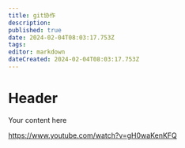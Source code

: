 ```yaml
---
title: git协作
description: 
published: true
date: 2024-02-04T08:03:17.753Z
tags: 
editor: markdown
dateCreated: 2024-02-04T08:03:17.753Z
---
```


# Header
Your content here

https://www.youtube.com/watch?v=gH0waKenKFQ